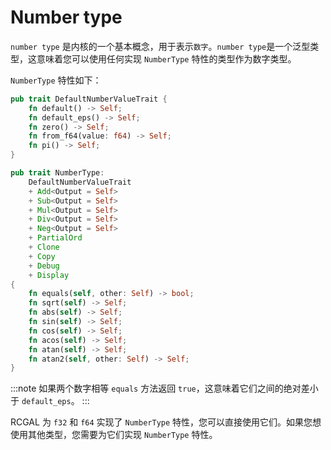 # Number type

`number type` 是内核的一个基本概念，用于表示`数字`。`number type`是一个泛型类型，这意味着您可以使用任何实现 `NumberType` 特性的类型作为数字类型。

`NumberType` 特性如下：

```rust
pub trait DefaultNumberValueTrait {
    fn default() -> Self;
    fn default_eps() -> Self;
    fn zero() -> Self;
    fn from_f64(value: f64) -> Self;
    fn pi() -> Self;
}

pub trait NumberType:
    DefaultNumberValueTrait
    + Add<Output = Self>
    + Sub<Output = Self>
    + Mul<Output = Self>
    + Div<Output = Self>
    + Neg<Output = Self>
    + PartialOrd
    + Clone
    + Copy
    + Debug
    + Display
{
    fn equals(self, other: Self) -> bool;
    fn sqrt(self) -> Self;
    fn abs(self) -> Self;
    fn sin(self) -> Self;
    fn cos(self) -> Self;
    fn acos(self) -> Self;
    fn atan(self) -> Self;
    fn atan2(self, other: Self) -> Self;
}
```

:::note
如果两个数字相等 `equals` 方法返回 `true`，这意味着它们之间的绝对差小于 `default_eps`。
:::

RCGAL 为 `f32` 和 `f64` 实现了 `NumberType` 特性，您可以直接使用它们。如果您想使用其他类型，您需要为它们实现 `NumberType` 特性。
